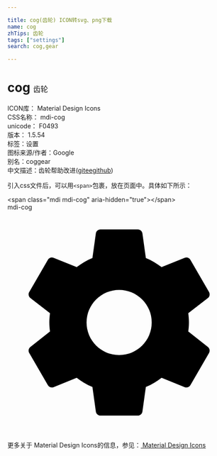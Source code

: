 ```yaml
---

title: cog(齿轮) ICON转svg、png下载
name: cog
zhTips: 齿轮
tags: ["settings"]
search: cog,gear

---
```


# cog  <small style="font-size: 60%;font-weight: 100">齿轮</small>


<div class="detail-page">
<p>
<span>
ICON库：
<span class="badge-secondary badge">Material Design Icons</span> 
</span>
<br/>
<span>
CSS名称：
<span class="badge-secondary badge">mdi-cog</span> 
</span>
<br/>
<span>
unicode：
<span class="badge-secondary badge">F0493</span> 
<copy-btn content='F0493' btn-title=""></copy-btn>
<copy-btn :content='String.fromCodePoint(parseInt("F0493", 16))' btn-title="复制U"></copy-btn>
</span>
<br/>
<span>
版本：
<span class="badge-secondary badge">1.5.54</span> 
</span><br/><span>标签：<span class="badge-light badge"><router-link to="/tags/settings.html">设置</router-link></span></span>
<br/>
<span>图标来源/作者：<span class="badge-light badge">Google</span></span> 
<br/>
<span>别名：<span class="badge-light badge">cog</span><span class="badge-light badge">gear</span></span><br/><span class="zh-detail">中文描述：<span class="badge-primary badge">齿轮</span><span class="help-link"><span>帮助改进</span>(<a href="https://gitee.com/liuwave/icon-helper/edit/master/json/material/cog.json" target="_blank" rel="noopener noreferrer">gitee</a><a href="https://github.com/liuwave/icon-helper/edit/master/json/material/cog.json" target="_blank" rel="noopener noreferrer">github</a></span>)</span><br/>
</p>
</div>
<div class="alert alert-dark">
  <i class="mdi mdi-cog mdi-48px"></i>
  <i class="mdi mdi-cog mdi-36px"></i>
  <i class="mdi mdi-cog mdi-24px"></i>
  <i class="mdi mdi-cog mdi-18px"></i>
</div>
<div>
  <p>引入css文件后，可以用<code>&lt;span&gt;</code>包裹，放在页面中。具体如下所示：    
  </p>
  <div class="alert alert-primary" style="font-size: 14px">
    &lt;span class="mdi mdi-cog" aria-hidden="true"&gt;&lt;/span&gt;
    <copy-btn content='<span class="mdi mdi-cog" aria-hidden="true"></span>'></copy-btn>
  </div>
  <div class="alert alert-secondary">
    <i class="mdi mdi-cog"
    style="font-size: 24px"
    aria-hidden="true"></i> mdi-cog
    <copy-btn content="mdi-cog" btn-title="复制图标名称"></copy-btn>
  </div>
</div>
<div id="svg" class="svg-wrap">
<svg xmlns="http://www.w3.org/2000/svg" viewBox="0 0 24 24"><path d="M12,15.5A3.5,3.5 0 0,1 8.5,12A3.5,3.5 0 0,1 12,8.5A3.5,3.5 0 0,1 15.5,12A3.5,3.5 0 0,1 12,15.5M19.43,12.97C19.47,12.65 19.5,12.33 19.5,12C19.5,11.67 19.47,11.34 19.43,11L21.54,9.37C21.73,9.22 21.78,8.95 21.66,8.73L19.66,5.27C19.54,5.05 19.27,4.96 19.05,5.05L16.56,6.05C16.04,5.66 15.5,5.32 14.87,5.07L14.5,2.42C14.46,2.18 14.25,2 14,2H10C9.75,2 9.54,2.18 9.5,2.42L9.13,5.07C8.5,5.32 7.96,5.66 7.44,6.05L4.95,5.05C4.73,4.96 4.46,5.05 4.34,5.27L2.34,8.73C2.21,8.95 2.27,9.22 2.46,9.37L4.57,11C4.53,11.34 4.5,11.67 4.5,12C4.5,12.33 4.53,12.65 4.57,12.97L2.46,14.63C2.27,14.78 2.21,15.05 2.34,15.27L4.34,18.73C4.46,18.95 4.73,19.03 4.95,18.95L7.44,17.94C7.96,18.34 8.5,18.68 9.13,18.93L9.5,21.58C9.54,21.82 9.75,22 10,22H14C14.25,22 14.46,21.82 14.5,21.58L14.87,18.93C15.5,18.67 16.04,18.34 16.56,17.94L19.05,18.95C19.27,19.03 19.54,18.95 19.66,18.73L21.66,15.27C21.78,15.05 21.73,14.78 21.54,14.63L19.43,12.97Z" /></svg>
</div>
<detail full-name='mdi-cog'></detail>
    
<div><p>更多关于 Material Design Icons的信息，参见：<a target="_blank" href="https://iconhelper.cn/material.html"> Material Design Icons</a>
</p></div>
